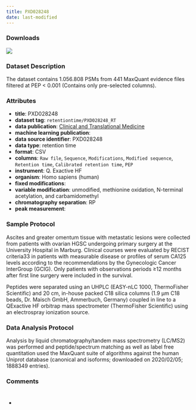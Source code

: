 ```yaml
---
title: PXD028248
date: last-modified
---
```


### Downloads
[![](https://img.shields.io/badge/download-dataset%20name-205380?style=flat-square)](https://github.com/ProteomicsML/ProteomicsML/blob/main/datasets/retentiontime/PXD028248/PXD028248_evidence_selected_columns.zip)<br>

### Dataset Description
The dataset contains 1.056.808 PSMs from 441 MaxQuant evidence files filtered at PEP < 0.001 (Contains only pre-selected columns).

### Attributes
- **title**: PXD028248
- **dataset tag**: `retentiontime/PXD028248_RT`
- **data publication**: [Clinical and Translational Medicine](https://doi.org/10.1002/ctm2.633)
- **machine learning publication**:
- **data source identifier**: PXD028248
- **data type**: retention time
- **format**: CSV
- **columns**: `Raw file`, `Sequence`, `Modifications`, `Modified sequence`, `Retention time`, `Calibrated retention time`, `PEP`
- **instrument**: Q. Exactive HF
- **organism**: Homo sapiens (human)
- **fixed modifications**: <unknown>
- **variable modification**: unmodified, methionine oxidation, N-terminal acetylation, and carbamidomethyl
- **chromatography separation**: RP
- **peak measurement**: <unknown>


### Sample Protocol
Ascites and greater omentum tissue with metastatic lesions were collected from patients with
ovarian HGSC undergoing primary surgery at the University Hospital in Marburg.
Clinical courses were evaluated by RECIST criteria33 in patients with measurable disease or profiles
of serum CA125 levels according to the recommendations by the Gynecologic Cancer InterGroup (GCIG). Only
patients with observations periods ≥12 months after first line surgery were included in the survival.

Peptides were separated using an UHPLC (EASY-nLC 1000, ThermoFisher Scientific) and 20 cm, in-house packed C18 silica columns
(1.9 μm C18 beads, Dr. Maisch GmbH, Ammerbuch, Germany) coupled in line to a QExactive HF orbitrap mass spectrometer
(ThermoFisher Scientific) using an electrospray ionization source.

### Data Analysis Protocol
Analysis by liquid chromatography/tandem mass spectrometry (LC/MS2) was performed and peptide/spectrum matching as well as label
free quantitation used the MaxQuant suite of algorithms against the human Uniprot database (canonical and isoforms; downloaded on 2020/02/05; 1888349 entries).

### Comments
- #

